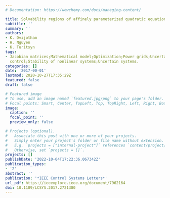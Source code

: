 ```yaml
---
# Documentation: https://wowchemy.com/docs/managing-content/

title: Solvability regions of affinely parameterized quadratic equations
subtitle: ''
summary: ''
authors:
- K. Dvijotham
- H. Nguyen
- K. Turitsyn
tags:
- Jacobian matrices;Mathematical model;Optimization;Power grids;Uncertainty;Wind forecasting;Optimization;Robust
  control;Stability of nonlinear systems;Uncertain systems.
categories: []
date: '2017-00-01'
lastmod: 2020-10-27T17:35:29Z
featured: false
draft: false

# Featured image
# To use, add an image named `featured.jpg/png` to your page's folder.
# Focal points: Smart, Center, TopLeft, Top, TopRight, Left, Right, BottomLeft, Bottom, BottomRight.
image:
  caption: ''
  focal_point: ''
  preview_only: false

# Projects (optional).
#   Associate this post with one or more of your projects.
#   Simply enter your project's folder or file name without extension.
#   E.g. `projects = ["internal-project"]` references `content/project/deep-learning/index.md`.
#   Otherwise, set `projects = []`.
projects: []
publishDate: '2022-10-04T17:22:36.067342Z'
publication_types:
- '2'
abstract: ''
publication: '*IEEE Control Systems Letters*'
url_pdf: https://ieeexplore.ieee.org/document/7962164
doi: 10.1109/LCSYS.2017.2721380
---
```

